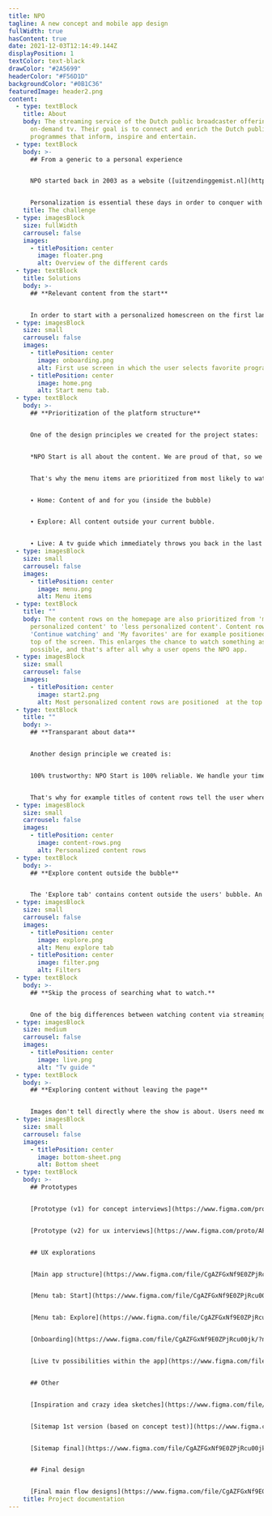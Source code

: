 ```yaml
---
title: NPO
tagline: A new concept and mobile app design
fullWidth: true
hasContent: true
date: 2021-12-03T12:14:49.144Z
displayPosition: 1
textColor: text-black
drawColor: "#2A5699"
headerColor: "#F56D1D"
backgroundColor: "#0B1C36"
featuredImage: header2.png
content:
  - type: textBlock
    title: About
    body: The streaming service of the Dutch public broadcaster offering live and
      on-demand tv. Their goal is to connect and enrich the Dutch public with
      programmes that inform, inspire and entertain.
  - type: textBlock
    body: >-
      ## From a generic to a personal experience


      NPO started back in 2003 as a website ([uitzendinggemist.nl](http://uitzendinggemist.nl)) on which live broadcasts could be replayed. The core of this product is still visible within the current platform. The lack of personalization makes it difficult to find something to watch. Episodes on tv show pages are still ordered in a lineair way, while no user starts with the last episode of a tv show.


      Personalization is essential these days in order to conquer with other streaming services. At the other hand, personalization can make it more difficult to connect and enrich the Dutch public. That's why we together with NPO transformed the platform from a generic experience to a personal experience, with control to explore all content.
    title: The challenge
  - type: imagesBlock
    size: fullWidth
    carrousel: false
    images:
      - titlePosition: center
        image: floater.png
        alt: Overview of the different cards
  - type: textBlock
    title: Solutions
    body: >-
      ## **Relevant content from the start**


      In order to start with a personalized homescreen on the first landing, the user is asked to select favorite tv programmes before landing on the homepage.
  - type: imagesBlock
    size: small
    carrousel: false
    images:
      - titlePosition: center
        image: onboarding.png
        alt: First use screen in which the user selects favorite programmes.
      - titlePosition: center
        image: home.png
        alt: Start menu tab.
  - type: textBlock
    body: >-
      ## **Prioritization of the platform structure**


      One of the design principles we created for the project states:


      *NPO Start is all about the content. We are proud of that, so we are happy to give it the stage it deserves. We'd rather have you watching than search endlessly.*


      That's why the menu items are prioritized from most likely to watch something to less likely to watch something:


      ∙ Home: Content of and for you (inside the bubble)


      ∙ Explore: All content outside your current bubble.


      ∙ Live: A tv guide which immediately throws you back in the last channel you've been watching.
  - type: imagesBlock
    size: small
    carrousel: false
    images:
      - titlePosition: center
        image: menu.png
        alt: Menu items
  - type: textBlock
    title: ""
    body: The content rows on the homepage are also prioritized from 'most
      personalized content' to 'less personalized content'. Content rows as
      'Continue watching' and 'My favorites' are for example positioned at the
      top of the screen. This enlarges the chance to watch something as quick as
      possible, and that's after all why a user opens the NPO app.
  - type: imagesBlock
    size: small
    carrousel: false
    images:
      - titlePosition: center
        image: start2.png
        alt: Most personalized content rows are positioned  at the top of the screen
  - type: textBlock
    title: ""
    body: >-
      ## **Transparant about data**


      Another design principle we created is:


      100% trustworthy: NPO Start is 100% reliable. We handle your time, attention and data with care. We think that's completely normal. And that's why you feel completely at ease with us.


      That's why for example titles of content rows tell the user where certain recommendations are based on.
  - type: imagesBlock
    size: small
    carrousel: false
    images:
      - titlePosition: center
        image: content-rows.png
        alt: Personalized content rows
  - type: textBlock
    body: >-
      ## **Explore content outside the bubble**


      The 'Explore tab' contains content outside the users' bubble. An extensive set of filters helps to search implicitly for something to watch within the huge amount of content.
  - type: imagesBlock
    size: small
    carrousel: false
    images:
      - titlePosition: center
        image: explore.png
        alt: Menu explore tab
      - titlePosition: center
        image: filter.png
        alt: Filters
  - type: textBlock
    body: >-
      ## **Skip the process of searching what to watch.**


      One of the big differences between watching content via streaming services vs. television is that the process to find something to watch takes longer via streaming services. A user first needs to search for something to watch before he starts watching. When watching something on tv it's just a matter of turning on the tv and start watching. That's why we tried to copy this pattern to the NPO platform. When the user selects the 'live tab' the last watched channel opens up. The live programme starts playing (without sound).
  - type: imagesBlock
    size: medium
    carrousel: false
    images:
      - titlePosition: center
        image: live.png
        alt: "Tv guide "
  - type: textBlock
    body: >-
      ## **Exploring content without leaving the page**


      Images don't tell directly where the show is about. Users need more context in order to decide if they want to watch a certain programme. That's why we created a bottomsheet which shows a summary where the programme is about. The advantage of showing this information in a bottomsheet is that the user can explore content quickly, instead of going back and forth between pages.
  - type: imagesBlock
    size: small
    carrousel: false
    images:
      - titlePosition: center
        image: bottom-sheet.png
        alt: Bottom sheet
  - type: textBlock
    body: >-
      ## Prototypes


      [Prototype (v1) for concept interviews](https://www.figma.com/proto/tSUlfMOOuFSKjxy753avqC/NPO---Concept-v2.0?page-id=0%3A1&node-id=1%3A3&viewport=241%2C48%2C0.09&scaling=scale-down&starting-point-node-id=1%3A3) ›


      [Prototype (v2) for ux interviews](https://www.figma.com/proto/AF6DSjKctNTgAWqoGdXtnE/NPO---Concept-V3---Prototype---Onderzoek-2-(19-01-2021)?page-id=467%3A111695&node-id=467%3A111959&viewport=241%2C48%2C0.27&scaling=scale-down&starting-point-node-id=467%3A111979) ›


      ## UX explorations


      [Main app structure](https://www.figma.com/file/CgAZFGxNf9E0ZPjRcu00jk/?node-id=0%3A1) ›


      [Menu tab: Start](https://www.figma.com/file/CgAZFGxNf9E0ZPjRcu00jk/?node-id=124%3A5219) ›


      [Menu tab: Explore](https://www.figma.com/file/CgAZFGxNf9E0ZPjRcu00jk/?node-id=497%3A20970) ›


      [Onboarding](https://www.figma.com/file/CgAZFGxNf9E0ZPjRcu00jk/?node-id=124%3A5219) ›


      [Live tv possibilities within the app](https://www.figma.com/file/CgAZFGxNf9E0ZPjRcu00jk/?node-id=368%3A33) ›


      ## Other


      [Inspiration and crazy idea sketches](https://www.figma.com/file/dnU6VXDW6iMFYVs61SVnRD/NPO---Ideation?node-id=0%3A1) ›


      [Sitemap 1st version (based on concept test)](https://www.figma.com/file/x8TvRNpAmf7zIkRkFckWzo/NPO---Concept-v1.0?node-id=435%3A3460) ›


      [Sitemap final](https://www.figma.com/file/CgAZFGxNf9E0ZPjRcu00jk/NPO---Concept-V3---%F0%9F%94%AE-Discovery?node-id=1901%3A56834) ›


      ## Final design


      [Final main flow designs](https://www.figma.com/file/CgAZFGxNf9E0ZPjRcu00jk/NPO---Concept-V3---%F0%9F%94%AE-Discovery?node-id=225%3A19525) ›
    title: Project documentation
---
```

